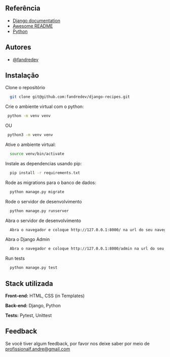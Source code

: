 
## Referência

 - [Django documentation](https://docs.djangoproject.com/en/5.0/)
 - [Awesome README](https://github.com/matiassingers/awesome-readme)
  - [Python](https://github.com/matiassingers/awesome-readme)

## Autores

- [@fandredev](https://www.linkedin.com/in/devfandre/)


## Instalação

Clone o repositório
```bash
  git clone git@github.com:fandredev/django-recipes.git
```

Crie o ambiente virtual com o python:

```bash
 python -m venv venv
```
OU
```bash
 python3 -m venv venv
```

Ative o ambiente virtual:

```bash
  source venv/bin/activate
```

Instale as dependencias usando pip:
```bash
  pip install -r requirements.txt
```

Rode as migrations para o banco de dados:
```bash
  python manage.py migrate
```
    
 Rode o servidor de desenvolvimento
```bash
  python manage.py runserver
```

 Abra o servidor de desenvolvimento
```bash
  Abra o navegador e coloque http://127.0.0.1:8000/ na url do seu navegador.
```

 Abra o Django Admin
```bash
  Abra o navegador e coloque http://127.0.0.1:8000/admin na url do seu navegador.
```

 Run tests
```bash
  python manage.py test
```

## Stack utilizada

**Front-end:** HTML, CSS (in Templates)

**Back-end:** Django, Python

**Tests:** Pytest, Unittest


## Feedback

Se você tiver algum feedback, por favor nos deixe saber por meio de profissionalf.andre@gmail.com

